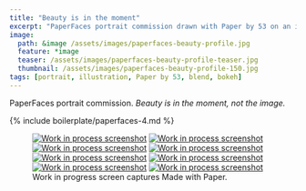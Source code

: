 ```yaml
---
title: "Beauty is in the moment"
excerpt: "PaperFaces portrait commission drawn with Paper by 53 on an iPad."
image: 
  path: &image /assets/images/paperfaces-beauty-profile.jpg 
  feature: *image
  teaser: /assets/images/paperfaces-beauty-profile-teaser.jpg
  thumbnail: /assets/images/paperfaces-beauty-profile-150.jpg
tags: [portrait, illustration, Paper by 53, blend, bokeh]
---
```


PaperFaces portrait commission. *Beauty is in the moment, not the image.*

{% include boilerplate/paperfaces-4.md %}

<figure class="third">
  <a href="/assets/images/paperfaces-beauty-profile-process-1-lg.jpg"><img src="/assets/images/paperfaces-beauty-profile-process-1-600.jpg" alt="Work in process screenshot"></a>
  <a href="/assets/images/paperfaces-beauty-profile-process-2-lg.jpg"><img src="/assets/images/paperfaces-beauty-profile-process-2-600.jpg" alt="Work in process screenshot"></a>
  <a href="/assets/images/paperfaces-beauty-profile-process-3-lg.jpg"><img src="/assets/images/paperfaces-beauty-profile-process-3-600.jpg" alt="Work in process screenshot"></a>
  <a href="/assets/images/paperfaces-beauty-profile-process-4-lg.jpg"><img src="/assets/images/paperfaces-beauty-profile-process-4-600.jpg" alt="Work in process screenshot"></a>
  <a href="/assets/images/paperfaces-beauty-profile-process-5-lg.jpg"><img src="/assets/images/paperfaces-beauty-profile-process-5-600.jpg" alt="Work in process screenshot"></a>
  <a href="/assets/images/paperfaces-beauty-profile-process-6-lg.jpg"><img src="/assets/images/paperfaces-beauty-profile-process-6-600.jpg" alt="Work in process screenshot"></a>
  <a href="/assets/images/paperfaces-beauty-profile-process-7-lg.jpg"><img src="/assets/images/paperfaces-beauty-profile-process-7-600.jpg" alt="Work in process screenshot"></a>
  <a href="/assets/images/paperfaces-beauty-profile-process-8-lg.jpg"><img src="/assets/images/paperfaces-beauty-profile-process-8-600.jpg" alt="Work in process screenshot"></a>
  <figcaption>Work in progress screen captures Made with Paper.</figcaption>
</figure>
